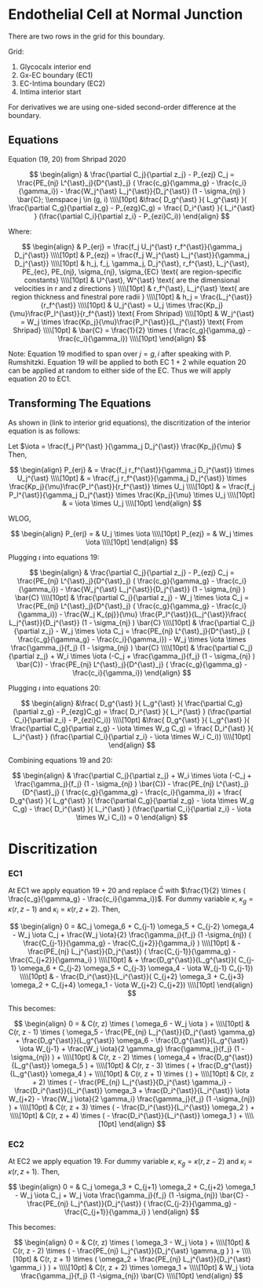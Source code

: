 # Endothelial Cell at Normal Junction

There are two rows in the grid for this boundary.

Grid:   
1. Glycocalx interior end  
2. Gx-EC boundary (EC1)  
3. EC-Intima boundary (EC2)  
4. Intima interior start  
 
For derivatives we are using one-sided second-order difference at the boundary.


## Equations

Equation (19, 20) from Shripad 2020

$$
\begin{align}
& \frac{\partial C_j}{\partial z_j} - P_{ezj} C_j = \frac{PE_{nj} L^{\ast}_j}{D^{\ast}_j} ( \frac{c_g}{\gamma_g} - \frac{c_i}{\gamma_i}) - \frac{W_j^{\ast} L_j^{\ast}}{D_j^{\ast}} (1 - \sigma_{nj} ) \bar{C}; \\enspace j \in (g, i)  \\\\[10pt]
&\frac{ D_g^{\ast} }{ L_g^{\ast} }( \frac{\partial C_g}{\partial z_g} - P_{ezg}C_g) = \frac{ D_i^{\ast} }{ L_i^{\ast} } (\frac{\partial C_i}{\partial z_i} -  P_{ezi}C_i))
\end{align}
$$  

Where:   

$$
\begin{align}
& P_{erj} = \frac{f_j U_j^{\ast} r_f^{\ast}}{\gamma_j D_j^{\ast}} \\\\[10pt]
& P_{ezj} = \frac{f_j W_j^{\ast} L_j^{\ast}}{\gamma_j D_j^{\ast}} \\\\[10pt]
& h_j, f_j, \gamma_j, D_j^{\ast}, r_f^{\ast}, L_j^{\ast}, PE_{ec}, PE_{nj}, \sigma_{nj}, \sigma_{EC} \text{ are region-specific constants} \\\\[10pt]
& U^{\ast}, W^{\ast} \text{ are the dimensional velocities in r and z directions } \\\\[10pt]
& r_f^{\ast}, L_j^{\ast} \text{ are region thickness and finestral pore radii } \\\\[10pt]
& h_j = \frac{L_j^{\ast}}{r_f^{\ast}} \\\\[10pt]
& U_j^{\ast} = U_j \times \frac{Kp_j}{\mu}\frac{P_l^{\ast}}{r_f^{\ast}} \text{ From Shripad} \\\\[10pt]
& W_j^{\ast} = W_j \times \frac{Kp_j}{\mu}\frac{P_l^{\ast}}{L_j^{\ast}} \text{ From Shripad} \\\\[10pt]
& \bar{C} = \frac{1}{2} \times ( \frac{c_g}{\gamma_g} - \frac{c_i}{\gamma_i}) \\\\[10pt]
\end{align}
$$  
  
Note: Equation 19 modified to span over $j=g,i$ after speaking with P. Rumshitzki. 
Equation 19 will be applied to both EC 1 + 2 while equation 20 can be applied at random to either side of the EC. Thus we will apply equation 20 to EC1. 

## Transforming The Equations

As shown in (link to interior grid equations), the discritization of the interior equation is as follows: 

Let $\iota = \frac{f_j Pl^{\ast} }{\gamma_j D_j^{\ast}} \frac{Kp_j}{\mu} $  
Then, 

$$
\begin{align}
P_{erj} & = \frac{f_j r_f^{\ast}}{\gamma_j D_j^{\ast}} \times U_j^{\ast} \\\\[10pt]
& = \frac{f_j r_f^{\ast}}{\gamma_j D_j^{\ast}} \times \frac{Kp_j}{\mu}\frac{P_l^{\ast}}{r_f^{\ast}} \times U_j \\\\[10pt]
& = \frac{f_j P_l^{\ast}}{\gamma_j D_j^{\ast}} \times \frac{Kp_j}{\mu} \times U_j \\\\[10pt]
& = \iota \times U_j \\\\[10pt]
\end{align}
$$

WLOG,  

$$
\begin{align}
P_{erj} = & U_j \times \iota   \\\\[10pt]
P_{ezj} = & W_j \times \iota   \\\\[10pt]
\end{align}
$$ 

Plugging $\iota$ into equations 19:  

$$
\begin{align}
& \frac{\partial C_j}{\partial z_j} - P_{ezj} C_j = \frac{PE_{nj} L^{\ast}_j}{D^{\ast}_j} ( \frac{c_g}{\gamma_g} - \frac{c_i}{\gamma_i}) - \frac{W_j^{\ast} L_j^{\ast}}{D_j^{\ast}} (1 - \sigma_{nj} ) \bar{C} \\\\[10pt]
& \frac{\partial C_j}{\partial z_j} - W_j \times \iota C_j = \frac{PE_{nj} L^{\ast}_j}{D^{\ast}_j} ( \frac{c_g}{\gamma_g} - \frac{c_i}{\gamma_i}) - \frac{W_j K_{pj}}{\mu} \frac{P_l^{\ast}}{L_j^{\ast}}\frac{ L_j^{\ast}}{D_j^{\ast}} (1 - \sigma_{nj} ) \bar{C} \\\\[10pt]
& \frac{\partial C_j}{\partial z_j} - W_j \times \iota C_j = \frac{PE_{nj} L^{\ast}_j}{D^{\ast}_j} ( \frac{c_g}{\gamma_g} - \frac{c_i}{\gamma_i}) - W_j \times \iota \times \frac{\gamma_j}{f_j} (1 - \sigma_{nj} ) \bar{C} \\\\[10pt]
& \frac{\partial C_j}{\partial z_j} + W_i \times \iota (-C_j + \frac{\gamma_j}{f_j} (1 - \sigma_{nj} ) \bar{C}) - \frac{PE_{nj} L^{\ast}_j}{D^{\ast}_j} ( \frac{c_g}{\gamma_g} - \frac{c_i}{\gamma_i})
\end{align}
$$

Plugging $\iota$ into equations 20:    

$$
\begin{align}
&\frac{ D_g^{\ast} }{ L_g^{\ast} }( \frac{\partial C_g}{\partial z_g} - P_{ezg}C_g) = \frac{ D_i^{\ast} }{ L_i^{\ast} } (\frac{\partial C_i}{\partial z_i} -  P_{ezi}C_i)) \\\\[10pt]
&\frac{ D_g^{\ast} }{ L_g^{\ast} }( \frac{\partial C_g}{\partial z_g} - \iota \times W_g C_g) = \frac{ D_i^{\ast} }{ L_i^{\ast} } (\frac{\partial C_i}{\partial z_i} -  \iota \times W_i C_i)) \\\\[10pt]
\end{align}
$$
<!-- 
Plugging $\bar{C} = \frac{1}{2} \times ( \frac{c_g}{\gamma_g} - \frac{c_i}{\gamma_i})$ into equations 19:  

$$
\begin{align}
& \frac{\partial C_j}{\partial z_j} + W_i \times \iota (-C_j + \frac{\gamma_j}{f_j} (1 - \sigma_{nj} ) \bar{C}) - \frac{PE_{nj} L^{\ast}_j}{D^{\ast}_j} ( \frac{c_g}{\gamma_g} - \frac{c_i}{\gamma_i}) \\\\[10pt]
& \frac{\partial C_j}{\partial z_j} + W_i \times \iota (-C_j + \frac{\gamma_j}{f_j} (1 - \sigma_{nj} ) \times \frac{1}{2} \times ( \frac{c_g}{\gamma_g} - \frac{c_i}{\gamma_i})) - \frac{PE_{nj} L^{\ast}_j}{D^{\ast}_j} ( \frac{c_g}{\gamma_g} - \frac{c_i}{\gamma_i}) \\\\[10pt]
& \frac{\partial C_j}{\partial z_j} - W_i \times \iota \times C_j + ( \frac{c_g}{\gamma_g} - \frac{c_i}{\gamma_i}) \times (W_i \frac{\iota \times \gamma_j}{2 \times f_j} (1 - \sigma_{nj} ) -  \frac{PE_{nj} L^{\ast}_j}{D^{\ast}_j} )
\end{align}
$$
 -->
Combining equations 19 and 20:    

$$
\begin{align}
& \frac{\partial C_j}{\partial z_j} + W_i \times \iota (-C_j + \frac{\gamma_j}{f_j} (1 - \sigma_{nj} ) \bar{C}) - \frac{PE_{nj} L^{\ast}_j}{D^{\ast}_j} ( \frac{c_g}{\gamma_g} - \frac{c_i}{\gamma_i}) +
\frac{ D_g^{\ast} }{ L_g^{\ast} }( \frac{\partial C_g}{\partial z_g} - \iota \times W_g C_g) - \frac{ D_i^{\ast} }{ L_i^{\ast} } (\frac{\partial C_i}{\partial z_i} -  \iota \times W_i C_i)) = 0
\end{align}
$$

# Discritization

### EC1

At EC1 we apply equation 19 + 20 and replace $\bar{C}$ with $\frac{1}{2} \times ( \frac{c_g}{\gamma_g} - \frac{c_i}{\gamma_i})$. For dummy variable $\kappa$, $\kappa_g = \kappa(r, z-1)$ and $\kappa_i = \kappa(r, z+2)$. Then,  


$$
\begin{align}
0 = &C_j \omega_6 + C_{j-1} \omega_5 + C_{j-2} \omega_4 - W_j \iota C_j + \frac{W_j \iota}{2} \frac{\gamma_j}{f_j} (1 -\sigma_{nj}) ( \frac{C_{j-1}}{\gamma_g} - \frac{C_{j+2}}{\gamma_i} ) \\\\[10pt]
& - \frac{PE_{nj} L_j^{\ast}}{D_j^{\ast}} ( \frac{C_{j-1}}{\gamma_g} - \frac{C_{j+2}}{\gamma_i} ) \\\\[10pt]
& + \frac{D_g^{\ast}}{L_g^{\ast}}( C_{j-1} \omega_6 + C_{j-2} \omega_5 + C_{j-3} \omega_4 - \iota W_{j-1} C_{j-1})  \\\\[10pt]
& - \frac{D_i^{\ast}}{L_i^{\ast}}( C_{j+2} \omega_3 + C_{j+3} \omega_2 + C_{j+4} \omega_1 - \iota W_{j+2} C_{j+2})  \\\\[10pt]
\end{align} 
$$  

This becomes:  

$$
\begin{align}
0 = & C(r, z) \times ( \omega_6 - W_j \iota ) +   \\\\[10pt]
& C(r, z - 1) \times ( \omega_5 - \frac{PE_{nj} L_j^{\ast}}{D_j^{\ast} \gamma_g} + \frac{D_g^{\ast}}{L_g^{\ast}} \omega_6 - \frac{D_g^{\ast}}{L_g^{\ast}} \iota W_{j-1} + \frac{W_j \iota}{2 \gamma_g} \frac{\gamma_j}{f_j} (1 -\sigma_{nj}) ) +   \\\\[10pt]
& C(r, z - 2) \times ( \omega_4  + \frac{D_g^{\ast}}{L_g^{\ast}} \omega_5 ) +   \\\\[10pt]
& C(r, z - 3) \times (  + \frac{D_g^{\ast}}{L_g^{\ast}} \omega_4 ) +   \\\\[10pt]
& C(r, z + 1) \times ( ) +   \\\\[10pt]
& C(r, z + 2) \times ( - \frac{PE_{nj} L_j^{\ast}}{D_j^{\ast} \gamma_i} - \frac{D_i^{\ast}}{L_i^{\ast}} \omega_3 + \frac{D_i^{\ast}}{L_i^{\ast}} \iota W_{j+2} - \frac{W_j \iota}{2 \gamma_i} \frac{\gamma_j}{f_j} (1 -\sigma_{nj}) ) +   \\\\[10pt]
& C(r, z + 3) \times ( - \frac{D_i^{\ast}}{L_i^{\ast}} \omega_2 ) +   \\\\[10pt]
& C(r, z + 4) \times ( - \frac{D_i^{\ast}}{L_i^{\ast}} \omega_1 ) +  \\\\[10pt]
\end{align} 
$$




### EC2

At EC2 we apply equation 19. For dummy variable $\kappa$,  $\kappa_g = \kappa(r, z-2)$ and $\kappa_i = \kappa(r, z+1)$. Then,  

$$
\begin{align}
0 = & C_j \omega_3 + C_{j+1} \omega_2 + C_{j+2} \omega_1 - W_j \iota C_j + W_j \iota \frac{\gamma_j}{f_j} (1 -\sigma_{nj}) \bar{C} - \frac{PE_{nj} L_j^{\ast}}{D_j^{\ast}} ( \frac{C_{j-2}}{\gamma_g} - \frac{C_{j+1}}{\gamma_i} )
\end{align} 
$$  

This becomes:  

$$
\begin{align}
0 = & C(r, z) \times ( \omega_3 - W_j \iota ) + \\\\[10pt]
& C(r, z - 2) \times ( - \frac{PE_{nj} L_j^{\ast}}{D_j^{\ast} \gamma_g }  ) + \\\\[10pt]
& C(r, z + 1) \times ( \omega_2 + \frac{PE_{nj} L_j^{\ast}}{D_j^{\ast} \gamma_i } ) + \\\\[10pt]
& C(r, z + 2) \times \omega_1   + \\\\[10pt]
& W_j \iota \frac{\gamma_j}{f_j} (1 -\sigma_{nj}) \bar{C}  \\\\[10pt]
\end{align} 
$$
